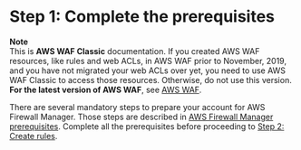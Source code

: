 # Step 1: Complete the prerequisites<a name="classic-complete-prereq"></a>

**Note**  
This is **AWS WAF Classic** documentation\. If you created AWS WAF resources, like rules and web ACLs, in AWS WAF prior to November, 2019, and you have not migrated your web ACLs over yet, you need to use AWS WAF Classic to access those resources\. Otherwise, do not use this version\.  
**For the latest version of AWS WAF**, see [AWS WAF](waf-chapter.md)\. 

There are several mandatory steps to prepare your account for AWS Firewall Manager\. Those steps are described in [AWS Firewall Manager prerequisites](fms-prereq.md)\. Complete all the prerequisites before proceeding to [Step 2: Create rules](classic-get-started-fms-create-rules.md)\.